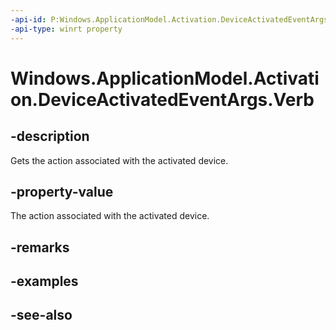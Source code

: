```yaml
---
-api-id: P:Windows.ApplicationModel.Activation.DeviceActivatedEventArgs.Verb
-api-type: winrt property
---
```


<!-- Property syntax
public string Verb { get; }
-->

# Windows.ApplicationModel.Activation.DeviceActivatedEventArgs.Verb

## -description
Gets the action associated with the activated device.

## -property-value
The action associated with the activated device.

## -remarks

## -examples

## -see-also
